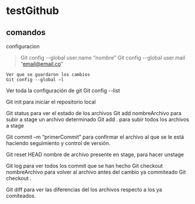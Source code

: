 # testGithub
## comandos

configuracion
> Git config --global user.name “nombre”
> Git config --global user.mail  “email@email.co”  
```
Ver que se guardaron los cambios 
Git config --global –l
```

Ver toda la configuración de git 
Git config  --list

Git init para iniciar el repositorio local

Git status para ver el estado de los archivos 
Git add nombreArchivo para subir a stage un archivo determinado 
Git add .   para subir todos los archivos a stage
 
Git commit –m “primerCommit”  para confirmar el archivo al que se le está haciendo seguimiento y control de versión.

Git reset HEAD nombre de archivo presente en stage, para hacer unstage

Git log para ver todos los commit que se han hecho 
Git checkout nombreArchivo para volver al archivo antes del cambio ya commiteado
Git checkout .

Git diff para ver las diferencias del los archivos respecto a los ya comiteados.




   
